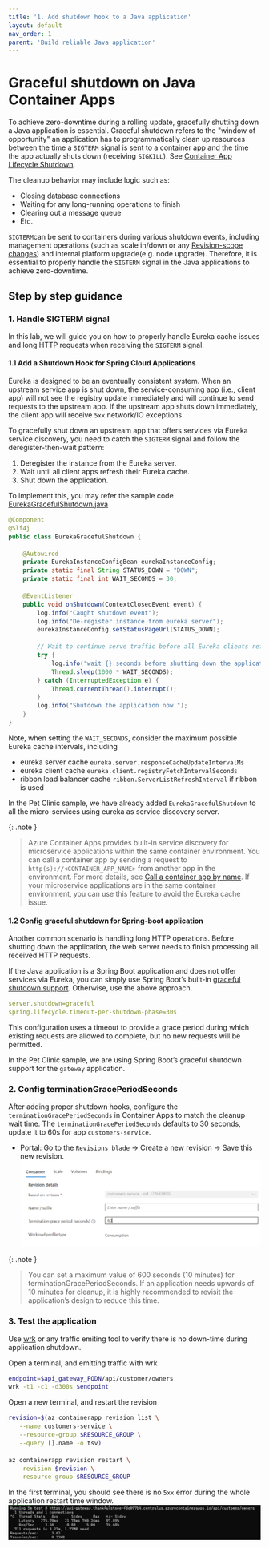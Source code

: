 ```yaml
---
title: '1. Add shutdown hook to a Java application'
layout: default
nav_order: 1
parent: 'Build reliable Java application'
---
```


# Graceful shutdown on Java Container Apps
To achieve zero-downtime during a rolling update, gracefully shutting down a Java application is essential. Graceful shutdown refers to the "window of opportunity" an application has to programmatically clean up resources between the time a `SIGTERM` signal is sent to a container app and the time the app actually shuts down (receiving `SIGKILL`). See [Container App Lifecycle Shutdown](https://learn.microsoft.com/en-us/azure/container-apps/application-lifecycle-management#shutdown).

The cleanup behavior may include logic such as:
- Closing database connections
- Waiting for any long-running operations to finish
- Clearing out a message queue
- Etc.

`SIGTERM`can be sent to containers during various shutdown events, including management operations (such as scale in/down or any [Revision-scope changes](https://learn.microsoft.com/en-us/azure/container-apps/revisions#revision-scope-changes)) and internal platform upgrade(e.g. node upgrade). Therefore, it is essential to properly handle the `SIGTERM` signal in the Java applications to achieve zero-downtime.


## Step by step guidance

### 1. Handle SIGTERM signal
In this lab, we will guide you on how to properly handle Eureka cache issues and long HTTP requests when receiving the `SIGTERM` signal.

#### 1.1 Add a Shutdown Hook for Spring Cloud Applications

Eureka is designed to be an eventually consistent system. When an upstream service app is shut down, the service-consuming app (i.e., client app) will not see the registry update immediately and will continue to send requests to the upstream app. If the upstream app shuts down immediately, the client app will receive `5xx` network/IO exceptions.

To gracefully shut down an upstream app that offers services via Eureka service discovery, you need to catch the `SIGTERM` signal and follow the deregister-then-wait pattern:
1) Deregister the instance from the Eureka server.
2) Wait until all client apps refresh their Eureka cache.
3) Shut down the application.

To implement this, you may refer the sample code [EurekaGracefulShutdown.java](https://github.com/Azure-Samples/java-microservices-aca-lab/blob/main/src/spring-petclinic-customers-service/src/main/java/org/springframework/samples/petclinic/customers/shutdown/EurekaGracefulShutdown.java)

```java
@Component
@Slf4j
public class EurekaGracefulShutdown {

    @Autowired
    private EurekaInstanceConfigBean eurekaInstanceConfig;
    private static final String STATUS_DOWN = "DOWN";
    private static final int WAIT_SECONDS = 30;

    @EventListener
    public void onShutdown(ContextClosedEvent event) {
        log.info("Caught shutdown event");
        log.info("De-register instance from eureka server");
        eurekaInstanceConfig.setStatusPageUrl(STATUS_DOWN);

        // Wait to continue serve traffic before all Eureka clients refresh their cache
        try {
            log.info("wait {} seconds before shutting down the application", WAIT_SECONDS);
            Thread.sleep(1000 * WAIT_SECONDS); 
        } catch (InterruptedException e) {
            Thread.currentThread().interrupt();
        }
        log.info("Shutdown the application now.");
    }
}
   ```

Note, when setting the `WAIT_SECONDS`, consider the maximum possible Eureka cache intervals, including
- eureka server cache `eureka.server.responseCacheUpdateIntervalMs`
- eureka client cache `eureka.client.registryFetchIntervalSeconds`
- ribbon load balancer cache `ribbon.ServerListRefreshInterval` if ribbon is used

In the Pet Clinic sample, we have already added `EurekaGracefulShutdown` to all the micro-services using eureka as service discovery server.


{: .note }
> Azure Container Apps provides built-in service discovery for microservice applications within the same container environment. You can call a container app by sending a request to `http(s)://<CONTAINER_APP_NAME>` from another app in the environment. For more details, see [Call a container app by name](https://learn.microsoft.com/en-us/azure/container-apps/connect-apps?tabs=bash#call-a-container-app-by-name). If your microservice applications are in the same container environment, you can use this feature to avoid the Eureka cache issue.

#### 1.2 Config graceful shutdown for Spring-boot application
Another common scenario is handling long HTTP operations. Before shutting down the application, the web server needs to finish processing all received HTTP requests.

If the Java application is a Spring Boot application and does not offer services via Eureka, you can simply use Spring Boot’s built-in [graceful shutdown support](https://docs.spring.io/spring-boot/reference/web/graceful-shutdown.html). Otherwise, use the above approach.

```yaml
server.shutdown=graceful
spring.lifecycle.timeout-per-shutdown-phase=30s
```
This configuration uses a timeout to provide a grace period during which existing requests are allowed to complete, but no new requests will be permitted. 

In the Pet Clinic sample, we are using Spring Boot’s graceful shutdown support for the `gateway` application.


### 2. Config terminationGracePeriodSeconds
After adding proper shutdown hooks, configure the `terminationGracePeriodSeconds` in Container Apps to match the cleanup wait time. The `terminationGracePeriodSeconds` defaults to 30 seconds, update it to 60s for app `customers-service`.

- Portal: Go to the `Revisions blade` -> Create a new revision -> Save this new revision.
![lab 10 grace periods](../../images/lab10-grace.png)

{: .note }
> You can set a maximum value of 600 seconds (10 minutes) for    terminationGracePeriodSeconds. If an application needs upwards of 10 minutes for cleanup, it is highly recommended to revisit the application’s design to reduce this time.

### 3. Test the application
Use [wrk](https://github.com/wg/wrk) or any traffic emiting tool to verify there is no down-time during application shutdown.

Open a terminal, and emitting traffic with wrk
```bash
endpoint=$api_gateway_FQDN/api/customer/owners
wrk -t1 -c1 -d300s $endpoint
```

Open a new terminal, and restart the revision 
```bash
revision=$(az containerapp revision list \
   --name customers-service \
   --resource-group $RESOURCE_GROUP \
   --query [].name -o tsv)

az containerapp revision restart \
  --revision $revision \
  --resource-group $RESOURCE_GROUP
```

In the first terminal, you should see there is no `5xx` error during the whole application restart time window.
![lab 10 no dontime](../../images/lab10-no-downtime.png)


